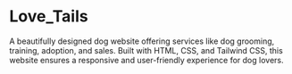 # Love_Tails
A beautifully designed dog website offering services like dog grooming, training, adoption, and sales. Built with HTML, CSS, and Tailwind CSS, this website ensures a responsive and user-friendly experience for dog lovers.
